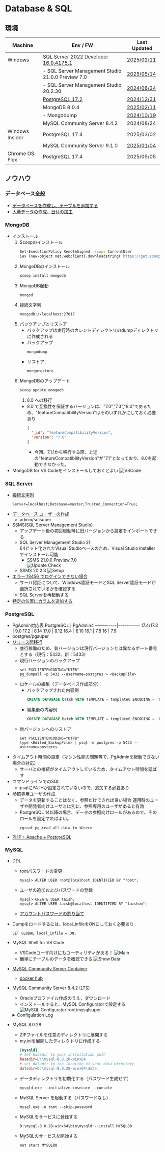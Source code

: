 # Database & SQL

##  環境
  |Machine        |Env / FW                                             |Last Updated
  |---------------|-----------------------------------------------------|----------
  |Windows        |[SQL Server 2022 Developer 16.0.4175.1](#sql-server) |[2025/02/11](https://www.sqlserverversions.com/2021/07/sql-server-2022-versions.html)
  |               |- SQL Server Management Studio 21.0.0 Preview 7.0    |[2025/05/14](https://learn.microsoft.com/ja-jp/sql/ssms/ssms-21/release-notes-21?view=sql-server-ver16)
  |               |- SQL Server Management Studio 20.2.30               |[2024/08/24](https://learn.microsoft.com/ja-jp/sql/ssms/download-sql-server-management-studio-ssms?view=sql-server-ver16)
  |               |[PostgreSQL 17.2](#postgresql)                       |[2024/12/31](https://www.enterprisedb.com/downloads/postgres-postgresql-downloads)
  |               |MongoDB 8.0.4                                        |[2025/02/11](https://www.mongodb.com/ja-jp)
  |               |- Mongodump                                          |[2024/10/19](https://www.mongodb.com/ja-jp/docs/database-tools/mongodump/mongodump-compatibility-and-installation/#std-label-mongodump-compatibility-and-installation)
  |               |MySQL Community Server 8.4.2                         |2024/08/24
  |Windows Insider|PostgreSQL 17.4                                      |2025/03/02
  |               |MySQL Community Server 9.1.0                         |[2025/01/04](https://dev.mysql.com/downloads/mysql/)
  |Chrome OS Flex|PostgreSQL 17.4                                     |2025/05/05

##  ノウハウ
### データベース全般
  - [データベースを作成し、テーブルを追加する](https://docs.microsoft.com/ja-jp/visualstudio/data-tools/create-a-sql-database-by-using-a-designer?view=vs-2019)
  - [大量データの作成、日付の加工](https://www.excellence-blog.com/2017/06/01/sql-server%E3%81%B8%E5%A4%A7%E9%87%8F%E3%81%AE%E3%83%87%E3%83%BC%E3%82%BF%E3%82%92%E9%AB%98%E9%80%9F%E3%81%A7%E8%BF%BD%E5%8A%A0%E3%81%99%E3%82%8B/)
### MongoDB
  - インストール
    1.  Scoopのインストール
        ```sh
        Set-ExecutionPolicy RemoteSigned -scope CurrentUser
        iex (new-object net.webclient).downloadstring('https://get.scoop.sh') 
        ```
    1.  MongoDBのインストール
        ```sh
        scoop install mongodb
        ```
    1.  MongoDB起動
        ```sh
        mongod
        ```
    1.  接続文字列
        ```
        mongodb://localhost:27017
        ```
    1.  バックアップとリストア
        - バックアップは実行時のカレントディレクトリのdumpディレクトリに作成される
        - バックアップ
          ```
          mongodump
          ```
        - リストア
          ```
          mongorestore
          ```
    1.  MongoDBのアップデート
        ```sh
        scoop update mongodb
        ```
        1.  8.0 への移行
          - 8.0 で互換性を保証するバージョンは、"7.0","7.3","8.0"であるため、"featureCompatibilityVersion"はそのいずれかにしておく必要あり
            ```json
            {
              "_id": "featureCompatibilityVersion",
              "version": "7.0"
            }
            ```
            - 今回、7.1.1から移行する際、上述の"featureCompatibilityVersion"が"7.1"となっており、8.0を起動できなかった。
  - MongoDB for VS Codeをインストールしておくとよい
    ![VSCode](../images/MongoDB/20231216_MongoDB_VSCode.png)
### [SQL Server](https://www.microsoft.com/ja-jp/sql-server/sql-server-2022)
  - [接続文字列](https://learn.microsoft.com/ja-jp/sql/connect/ado-net/connection-string-syntax?view=sql-server-ver16)
    ```
    Server=localhost;Database=master;Trusted_Connection=True;
    ```
  - [データベース ユーザーの作成](https://learn.microsoft.com/ja-jp/sql/relational-databases/security/authentication-access/create-a-database-user?view=sql-server-ver16)
    - admin/sqlsuper
  - SSMS(SQL Server Management Studio)
    - アップデート後の初回起動時に旧バージョンから設定をインポートできる
    - SQL Server Management Studio 21 <BR />
      64ビット化されたVisual Studioベースのため、Visual Studio Installer でインストール可能
      - SSMS 21.0.0 Preview 7.0 <BR />
        ![Update Check](../images/VisualStudio/20250514_Update_VS2022_17.14_SSMS21.0.0_Preview7.0.png)
    - SSMS 20.2.3
      ![Setup](../images/Database/20240824_Install_SSMS20.2.3.png)
  - [エラー:18456 でログインできない場合](https://qiita.com/sugasaki/items/a95c2495085e32851707)
    - サーバ認証について、Windows認証モードとSQL Server認証モードが選択されているかを確認する
    - SQL Serverを再起動する
  - [特定の位置にカラムを追加する](https://urashita.com/archives/13652)
### PostgreSQL
  - PgAdmin対応表
    PostgreSQL | PgAdmin4
    -----------|-----------
    17.4/17.3  | 9.0
    17.2       | 8.14
    17.0       | 8.12
    16.4       | 8.10
    16.1       | 7.8
    16         | 7.6
  - postgres/pgsuper
  - [リリース間移行](https://www.postgresql.jp/docs/9.0/migration.html)
    - 並行稼働のため、新バージョンは現行バージョンとは異なるポート番号とする（現行：5432、新：5433）
    - 現行バージョンのバックアップ
      ```
      set PGCLIENTENCODING="UTF8"
      pg_dumpall -p 5432 --username=postgres > <BackupFile>
      ```
    - ロケールの編集（データベース作成部分）
      - バックアップされた内容例
        ```sql
        CREATE DATABASE batch WITH TEMPLATE = template0 ENCODING = 'UTF8' LOCALE_PROVIDER = libc LOCALE = 'Japanese_Japan.932';
        ```
      - 編集後の内容例
        ```sql
        CREATE DATABASE batch WITH TEMPLATE = template0 ENCODING = 'UTF8' LC_COLLATE = 'Japanese_Japan.932' LC_CTYPE = 'Japanese_Japan.932';
        ```
    - 新バージョンへのリストア
      ```
      set PGCLIENTENCODING="UTF8"
      type <Edited_BackupFile> | psql -d postgres -p 5433 --username=postgres
      ```
  - タイムアウト時間の設定（マシン性能の問題等で、PgAdminを起動できない場合の対応）
    - サーバとの接続がタイムアウトしているため、タイムアウト時間を延ばす
  - コマンドラインでのSQL
    - psqlにPATHが設定されていないので、追加する必要あり
  - 参照専用ユーザの作成
    - データを更新することはなく、参照だけできれば良い場合
      運用時のユーザや開発者向けユーザとは別に、参照専用のユーザがあると有効
    - PostgreSQL 14以降の場合、データの参照向けロールがあるので、そのロールを設定すればよい。
      ```
      >grant pg_read_all_data to <User>
      ```
  - [PHP + Apache + PostgreSQL](./Php.md#postgresql)
### MySQL
  - DDL
    - rootパスワードの変更
      ```
      mysql> ALTER USER root@localhost IDENTIFIED BY "root";
      ```
    - ユーザの追加およびパスワードの登録
      ```
      mysql> CREATE USER taish;
      mysql> ALTER USER taish@localhost IDENTIFIED BY "taishow";
      ```
    - [アカウントパスワードの割り当て](https://dev.mysql.com/doc/refman/8.0/ja/assigning-passwords.html)
  - Dumpをロードするには、local_infileをONにしておく必要あり
    ```
    SET GLOBAL local_infile = ON;
    ```
  - MySQL Shell for VS Code
    - VSCodeユーザ向けにもユーティリティがある！
      ![Main](../images/Database/20240824_MySQL_Shell_for_VSCode.png)
    - 簡単にテーブルのデータを確認できる
      ![Show Data](../images/Database/20240824_MySQL_Shell_for_VSCode_ShowData.png)
  - [MySQL Community Server Container](https://dev.mysql.com/doc/refman/8.0/ja/docker-mysql-getting-started.html)
    - [docker hub](https://hub.docker.com/_/mysql)
  - MySQL Community Server 8.4.2 (LTS)
    - Oracleプロファイル作成のうえ、ダウンロード
    - インストールすると、MySQL Configuratorで設定する
      ![MySQL Configurator](../images/Database/20240824_MySQL_Configurator_of_MySQL_Community_Server8.4.2.png)
      root/mysqlsuper

    <details>
    <summary>Configulation Log</summary>

    ```
    Beginning configuration step: Writing configuration file

    Saving my.ini configuration file...
    Saved my.ini configuration file.
    Ended configuration step: Writing configuration file

    Beginning configuration step: Updating Windows Firewall rules

    Adding a Windows Firewall rule for MySQL84 on port 3306.
    Attempting to add a Windows Firewall rule with command: netsh.exe advfirewall firewall add rule name="Port 3306" protocol=TCP localport=3306 dir=in action=allow
    Ok.


    Successfully added the Windows Firewall rule.
    Adding a Windows Firewall rule for MySQL84 on port 33060.
    Attempting to add a Windows Firewall rule with command: netsh.exe advfirewall firewall add rule name="Port 33060" protocol=TCP localport=33060 dir=in action=allow
    Ok.


    Successfully added the Windows Firewall rule.
    Ended configuration step: Updating Windows Firewall rules

    Beginning configuration step: Adjusting Windows service

    Attempting to grant the required filesystem permissions to the 'NT AUTHORITY\NetworkService' account.
    Granted permissions to the data directory.
    Granted permissions to the install directory.
    Adding new service
    New service added
    Ended configuration step: Adjusting Windows service

    Beginning configuration step: Initializing database (may take a long time)

    Attempting to run MySQL Server with --initialize-insecure option...
    Starting process for MySQL Server 8.4.2...
    Starting process with command: C:\Program Files\MySQL\MySQL Server 8.4\bin\mysqld.exe --defaults-file="C:\ProgramData\MySQL\MySQL Server 8.4\my.ini" --console --initialize-insecure=on --lower-case-table-names=1...
    MySQL Server Initialization - start.
    C:\Program Files\MySQL\MySQL Server 8.4\bin\mysqld.exe (mysqld 8.4.2) initializing of server in progress as process 15752
    InnoDB initialization has started.
    InnoDB initialization has ended.
    root@localhost is created with an empty password ! Please consider switching off the --initialize-insecure option.
    MySQL Server Initialization - end.
    Process for mysqld, with ID 15752, was run successfully and exited with code 0.
    Successfully started process for MySQL Server 8.4.2.
    MySQL Server 8.4.2 intialized the database successfully.
    Ended configuration step: Initializing database (may take a long time)

    Beginning configuration step: Updating permissions for the data folder and related server files

    Attempting to update the permissions for the data folder and related server files...
    Inherited permissions have been converted to explicit permissions.
    Full control permissions granted to: NETWORK SERVICE.
    Full control permissions granted to: Administrators.
    Full control permissions granted to: CREATOR OWNER.
    Full control permissions granted to: SYSTEM.
    Access to the data directory is removed for the users group.
    Permissions for the data folder and related server files are updated correctly.
    Ended configuration step: Updating permissions for the data folder and related server files

    Beginning configuration step: Starting the server

    Attempting to start service MySQL84...
    MySQL Server - start.
    C:\Program Files\MySQL\MySQL Server 8.4\bin\mysqld.exe (mysqld 8.4.2) starting as process 13844
    InnoDB initialization has started.
    InnoDB initialization has ended.
    CA certificate ca.pem is self signed.
    Channel mysql_main configured to support TLS. Encrypted connections are now supported for this channel.
    X Plugin ready for connections. Bind-address: '::' port: 33060
    C:\Program Files\MySQL\MySQL Server 8.4\bin\mysqld.exe: ready for connections. Version: '8.4.2'  socket: ''  port: 3306  MySQL Community Server - GPL.
    Successfully started service MySQL84.
    Waiting until a connection to MySQL Server 8.4.2 can be established (with a maximum of 10 attempts)...
    Retry 1: Attempting to connect to Mysql@localhost:3306 with user root with no password...
    Successfully connected to MySQL Server 8.4.2.
    Ended configuration step: Starting the server

    Beginning configuration step: Applying security settings

    Attempting to update security settings.
    Updated security settings.
    Ended configuration step: Applying security settings

    Beginning configuration step: Updating the Start menu link

    Attempting to verify command-line client shortcut.
    Verified command-line client shortcut.
    Verified command-line client shortcut.
    Ended configuration step: Updating the Start menu link

    Beginning configuration step: Updating example databases

    Updating example databases...
    Ended configuration step: Updating example databases
    ```
    </details>
  - MySQL 8.0.28
    - ZIPファイルを任意のディレクトリに展開する
    - my.iniを展開したディレクトリに作成する
      ```ini
      [mysqld]
      # set basedir to your installation path
      basedir=D:\mysql-8.0.28-winx64
      # set datadir to the location of your data directory
      datadir=D:\mysql-8.0.28-winx64\data
      ```
    - データディレクトリを初期化する（パスワード生成せず）
      ```
      mysqld.exe --initialize-insecure --console
      ```
    - MySQL Server を起動する（パスワードなし）
      ```
      mysql.exe -u root --skip-password
      ```
    - MySQLをサービスに登録する
      ```
      D:\mysql-8.0.28-winx64\bin\mysqld --install MYSQL80
      ```
    - MySQLのサービスを開始する
      ```
      net start MYSQL80
      ```
